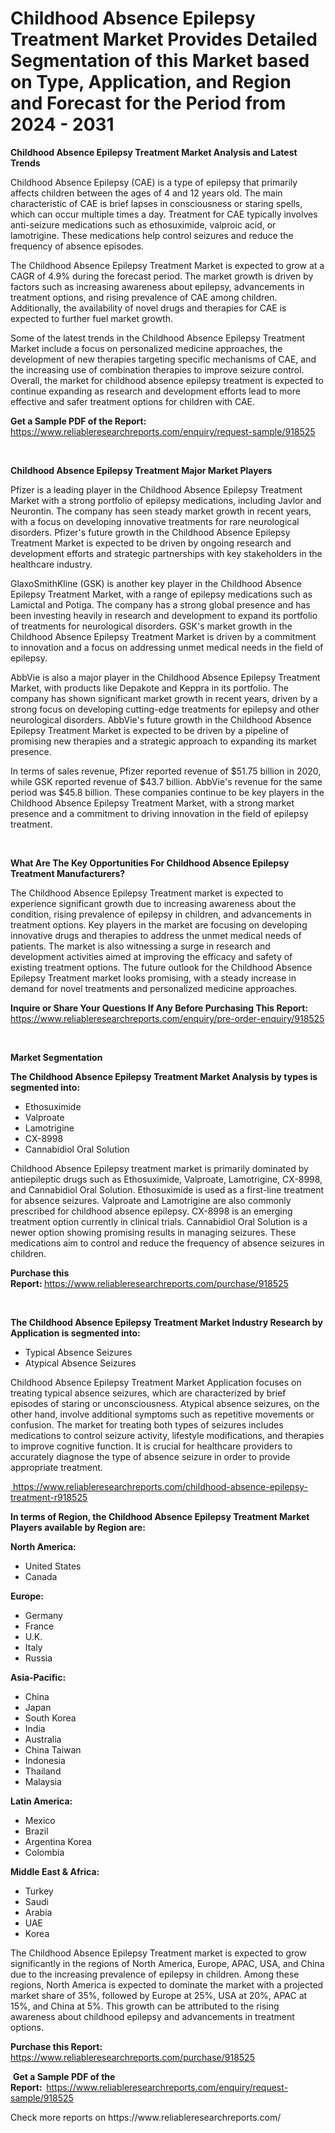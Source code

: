 <p><h1>Childhood Absence Epilepsy Treatment Market Provides Detailed Segmentation of this Market based on Type, Application, and Region and Forecast for the Period from 2024 - 2031</h1></p><p><strong>Childhood Absence Epilepsy Treatment Market Analysis and Latest Trends</strong></p>
<p><p>Childhood Absence Epilepsy (CAE) is a type of epilepsy that primarily affects children between the ages of 4 and 12 years old. The main characteristic of CAE is brief lapses in consciousness or staring spells, which can occur multiple times a day. Treatment for CAE typically involves anti-seizure medications such as ethosuximide, valproic acid, or lamotrigine. These medications help control seizures and reduce the frequency of absence episodes.</p><p>The Childhood Absence Epilepsy Treatment Market is expected to grow at a CAGR of 4.9% during the forecast period. The market growth is driven by factors such as increasing awareness about epilepsy, advancements in treatment options, and rising prevalence of CAE among children. Additionally, the availability of novel drugs and therapies for CAE is expected to further fuel market growth.</p><p>Some of the latest trends in the Childhood Absence Epilepsy Treatment Market include a focus on personalized medicine approaches, the development of new therapies targeting specific mechanisms of CAE, and the increasing use of combination therapies to improve seizure control. Overall, the market for childhood absence epilepsy treatment is expected to continue expanding as research and development efforts lead to more effective and safer treatment options for children with CAE.</p></p>
<p><strong>Get a Sample PDF of the Report:&nbsp;</strong> <a href="https://www.reliableresearchreports.com/enquiry/request-sample/918525">https://www.reliableresearchreports.com/enquiry/request-sample/918525</a></p>
<p>&nbsp;</p>
<p><strong>Childhood Absence Epilepsy Treatment Major Market Players</strong></p>
<p><p>Pfizer is a leading player in the Childhood Absence Epilepsy Treatment Market with a strong portfolio of epilepsy medications, including Javlor and Neurontin. The company has seen steady market growth in recent years, with a focus on developing innovative treatments for rare neurological disorders. Pfizer's future growth in the Childhood Absence Epilepsy Treatment Market is expected to be driven by ongoing research and development efforts and strategic partnerships with key stakeholders in the healthcare industry.</p><p>GlaxoSmithKline (GSK) is another key player in the Childhood Absence Epilepsy Treatment Market, with a range of epilepsy medications such as Lamictal and Potiga. The company has a strong global presence and has been investing heavily in research and development to expand its portfolio of treatments for neurological disorders. GSK's market growth in the Childhood Absence Epilepsy Treatment Market is driven by a commitment to innovation and a focus on addressing unmet medical needs in the field of epilepsy.</p><p>AbbVie is also a major player in the Childhood Absence Epilepsy Treatment Market, with products like Depakote and Keppra in its portfolio. The company has shown significant market growth in recent years, driven by a strong focus on developing cutting-edge treatments for epilepsy and other neurological disorders. AbbVie's future growth in the Childhood Absence Epilepsy Treatment Market is expected to be driven by a pipeline of promising new therapies and a strategic approach to expanding its market presence.</p><p>In terms of sales revenue, Pfizer reported revenue of $51.75 billion in 2020, while GSK reported revenue of $43.7 billion. AbbVie's revenue for the same period was $45.8 billion. These companies continue to be key players in the Childhood Absence Epilepsy Treatment Market, with a strong market presence and a commitment to driving innovation in the field of epilepsy treatment.</p></p>
<p>&nbsp;</p>
<p><strong>What Are The Key Opportunities For Childhood Absence Epilepsy Treatment Manufacturers?</strong></p>
<p><p>The Childhood Absence Epilepsy Treatment market is expected to experience significant growth due to increasing awareness about the condition, rising prevalence of epilepsy in children, and advancements in treatment options. Key players in the market are focusing on developing innovative drugs and therapies to address the unmet medical needs of patients. The market is also witnessing a surge in research and development activities aimed at improving the efficacy and safety of existing treatment options. The future outlook for the Childhood Absence Epilepsy Treatment market looks promising, with a steady increase in demand for novel treatments and personalized medicine approaches.</p></p>
<p><strong>Inquire or Share Your Questions If Any Before Purchasing This Report:</strong> <a href="https://www.reliableresearchreports.com/enquiry/pre-order-enquiry/918525">https://www.reliableresearchreports.com/enquiry/pre-order-enquiry/918525</a></p>
<p>&nbsp;</p>
<p><strong>Market Segmentation</strong></p>
<p><strong>The Childhood Absence Epilepsy Treatment Market Analysis by types is segmented into:</strong></p>
<p><ul><li>Ethosuximide</li><li>Valproate</li><li>Lamotrigine</li><li>CX-8998</li><li>Cannabidiol Oral Solution</li></ul></p>
<p><p>Childhood Absence Epilepsy treatment market is primarily dominated by antiepileptic drugs such as Ethosuximide, Valproate, Lamotrigine, CX-8998, and Cannabidiol Oral Solution. Ethosuximide is used as a first-line treatment for absence seizures. Valproate and Lamotrigine are also commonly prescribed for childhood absence epilepsy. CX-8998 is an emerging treatment option currently in clinical trials. Cannabidiol Oral Solution is a newer option showing promising results in managing seizures. These medications aim to control and reduce the frequency of absence seizures in children.</p></p>
<p><strong>Purchase this Report:&nbsp;</strong><a href="https://www.reliableresearchreports.com/purchase/918525">https://www.reliableresearchreports.com/purchase/918525</a></p>
<p>&nbsp;</p>
<p><strong>The Childhood Absence Epilepsy Treatment Market Industry Research by Application is segmented into:</strong></p>
<p><ul><li>Typical Absence Seizures</li><li>Atypical Absence Seizures</li></ul></p>
<p><p>Childhood Absence Epilepsy Treatment Market Application focuses on treating typical absence seizures, which are characterized by brief episodes of staring or unconsciousness. Atypical absence seizures, on the other hand, involve additional symptoms such as repetitive movements or confusion. The market for treating both types of seizures includes medications to control seizure activity, lifestyle modifications, and therapies to improve cognitive function. It is crucial for healthcare providers to accurately diagnose the type of absence seizure in order to provide appropriate treatment.</p></p>
<p><a href="https://www.reliableresearchreports.com/childhood-absence-epilepsy-treatment-r918525">&nbsp;https://www.reliableresearchreports.com/childhood-absence-epilepsy-treatment-r918525</a></p>
<p><strong>In terms of Region, the Childhood Absence Epilepsy Treatment Market Players available by Region are:</strong></p>
<p>
    <p> <strong> North America: </strong>
        <ul>
            <li>United States</li>
            <li>Canada</li>
        </ul>
        </p> 
    <p> <strong> Europe: </strong>
        <ul>
            <li>Germany</li>
            <li>France</li>
            <li>U.K.</li>
            <li>Italy</li>
            <li>Russia</li>
        </ul>
        </p> 
    <p> <strong> Asia-Pacific: </strong>
        <ul>
            <li>China</li>
            <li>Japan</li>
            <li>South Korea</li>
            <li>India</li>
            <li>Australia</li>
            <li>China Taiwan</li>
            <li>Indonesia</li>
            <li>Thailand</li>
            <li>Malaysia</li>
        </ul>
        </p> 
    <p> <strong> Latin America: </strong>
        <ul>
            <li>Mexico</li>
            <li>Brazil</li>
            <li>Argentina Korea</li>
            <li>Colombia</li>
        </ul>
        </p> 
    <p> <strong> Middle East & Africa: </strong>
        <ul>
            <li>Turkey</li>
            <li>Saudi</li>
            <li>Arabia</li>
            <li>UAE</li>
            <li>Korea</li>
        </ul>
    </p>
    </p>
<p><p>The Childhood Absence Epilepsy Treatment market is expected to grow significantly in the regions of North America, Europe, APAC, USA, and China due to the increasing prevalence of epilepsy in children. Among these regions, North America is expected to dominate the market with a projected market share of 35%, followed by Europe at 25%, USA at 20%, APAC at 15%, and China at 5%. This growth can be attributed to the rising awareness about childhood epilepsy and advancements in treatment options.</p></p>
<p><strong>Purchase this Report: </strong><a href="https://www.reliableresearchreports.com/purchase/918525">https://www.reliableresearchreports.com/purchase/918525</a></p>
<p>&nbsp;<strong>Get a Sample PDF of the Report:&nbsp;&nbsp;</strong><a href="https://www.reliableresearchreports.com/enquiry/request-sample/918525">https://www.reliableresearchreports.com/enquiry/request-sample/918525</a></p>
<p><strong></strong></p>
<p>Check more reports on https://www.reliableresearchreports.com/</p>